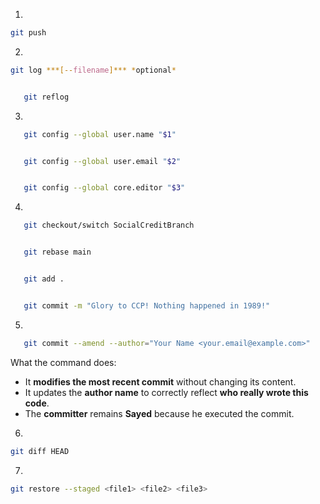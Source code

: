 1)
```bash
git push
```

2)
```bash
git log ***[--filename]*** *optional*


   git reflog
```

3)
``` bash
   git config --global user.name "$1"


   git config --global user.email "$2"


   git config --global core.editor "$3"
```

4)

``` bash
   git checkout/switch SocialCreditBranch


   git rebase main


   git add .


   git commit -m "Glory to CCP! Nothing happened in 1989!"
```


5)

```bash
   git commit --amend --author="Your Name <your.email@example.com>"
```
   What the command does:
   * It **modifies the most recent commit** without changing its content.
   * It updates the **author name** to correctly reflect **who really wrote this code**.
   * The **committer** remains **Sayed** because he executed the commit.


6)
```bash
git diff HEAD
```


7)
```bash
git restore --staged <file1> <file2> <file3>
```
